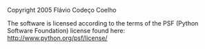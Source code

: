 Copyright 2005 Flávio Codeço Coelho

The software is licensed according to the terms of the PSF (Python Software Foundation) license found here: http://www.python.org/psf/license/